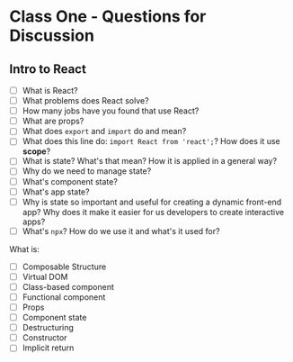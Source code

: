 # Class One - Questions for Discussion

## Intro to React

- [ ] What is React?
- [ ] What problems does React solve?
- [ ] How many jobs have you found that use React?
- [ ] What are props?
- [ ] What does `export` and `import` do and mean?
- [ ] What does this line do: `import React from 'react';`? How does it use **scope**?
- [ ] What is state? What's that mean? How it is applied in a general way?
- [ ] Why do we need to manage state?
- [ ] What's component state?
- [ ] What's app state?
- [ ] Why is state so important and useful for creating a dynamic front-end app? Why does it make it easier for us developers to create interactive apps?
- [ ] What's `npx`? How do we use it and what's it used for?

What is:

- [ ] Composable Structure
- [ ] Virtual DOM
- [ ] Class-based component
- [ ] Functional component
- [ ] Props
- [ ] Component state
- [ ] Destructuring
- [ ] Constructor
- [ ] Implicit return